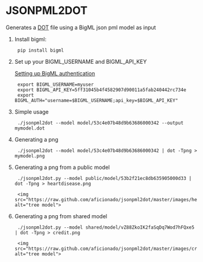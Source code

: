JSONPML2DOT
===========

Generates a [DOT](http://www.graphviz.org/) file using a BigML json pml model as input

1. Install bigml:

        pip install bigml

2. Set up your BIGML_USERNAME and BIGML_API_KEY

   [Setting up BigML authentication](https://bigml.com/developers/quick_start#q_authenticate)

        export BIGML_USERNAME=myuser
        export BIGML_API_KEY=5ff31045b4f4582907d90011a5fab240442rc734e
        export BIGML_AUTH="username=$BIGML_USERNAME;api_key=$BIGML_API_KEY"

3. Simple usage

        ./jsonpml2dot --model model/53c4e07b48d9b63686000342 --output mymodel.dot

4. Generating a png

        ./jsonpml2dot --model model/53c4e07b48d9b63686000342 | dot -Tpng > mymodel.png

5. Generating a png from a public model

        ./jsonpml2dot.py --model public/model/53b2f21ec8db635905000d33 | dot -Tpng > heartdisease.png

        <img src="https://raw.github.com/aficionado/jsonpml2dot/master/images/heartdisease.png" alt="tree model">

6. Generating a png from shared model

        ./jsonpml2dot.py --model shared/model/vZ88ZkoIK2faSqDq7Wod7hFQxe5 | dot -Tpng > credit.png

        <img src="https://raw.github.com/aficionado/jsonpml2dot/master/images/credit.png" alt="tree model">



